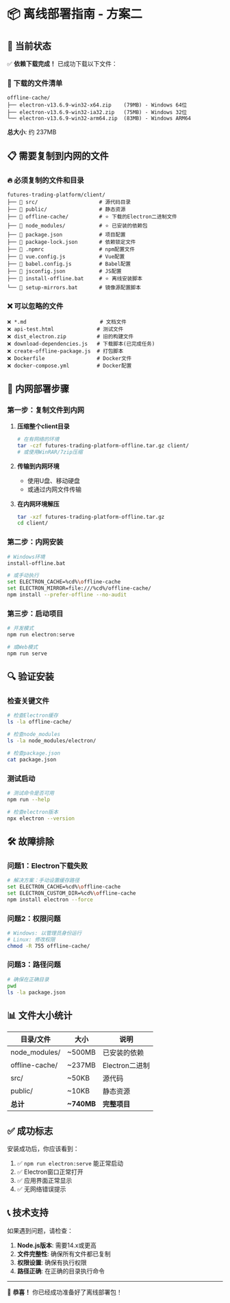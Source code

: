 # 📦 离线部署指南 - 方案二

## 🎯 当前状态
✅ **依赖下载完成！** 已成功下载以下文件：

### 📁 下载的文件清单
```
offline-cache/
├── electron-v13.6.9-win32-x64.zip    (79MB) - Windows 64位
├── electron-v13.6.9-win32-ia32.zip   (75MB) - Windows 32位
└── electron-v13.6.9-win32-arm64.zip  (83MB) - Windows ARM64
```

**总大小**: 约 237MB

## 📋 需要复制到内网的文件

### 🔥 必须复制的文件和目录

```
futures-trading-platform/client/
├── 📁 src/                    # 源代码目录
├── 📁 public/                 # 静态资源
├── 📁 offline-cache/          # ⭐ 下载的Electron二进制文件
├── 📁 node_modules/           # ⭐ 已安装的依赖包
├── 📄 package.json            # 项目配置
├── 📄 package-lock.json       # 依赖锁定文件
├── 📄 .npmrc                  # npm配置文件
├── 📄 vue.config.js           # Vue配置
├── 📄 babel.config.js         # Babel配置
├── 📄 jsconfig.json           # JS配置
├── 📄 install-offline.bat     # ⭐ 离线安装脚本
└── 📄 setup-mirrors.bat       # 镜像源配置脚本
```

### ❌ 可以忽略的文件
```
❌ *.md                        # 文档文件
❌ api-test.html              # 测试文件
❌ dist_electron.zip          # 旧的构建文件
❌ download-dependencies.js   # 下载脚本(已完成任务)
❌ create-offline-package.js  # 打包脚本
❌ Dockerfile                 # Docker文件
❌ docker-compose.yml         # Docker配置
```

## 🚀 内网部署步骤

### 第一步：复制文件到内网
1. **压缩整个client目录**
   ```bash
   # 在有网络的环境
   tar -czf futures-trading-platform-offline.tar.gz client/
   # 或使用WinRAR/7zip压缩
   ```

2. **传输到内网环境**
   - 使用U盘、移动硬盘
   - 或通过内网文件传输

3. **在内网环境解压**
   ```bash
   tar -xzf futures-trading-platform-offline.tar.gz
   cd client/
   ```

### 第二步：内网安装
```bash
# Windows环境
install-offline.bat

# 或手动执行
set ELECTRON_CACHE=%cd%\offline-cache
set ELECTRON_MIRROR=file:///%cd%/offline-cache/
npm install --prefer-offline --no-audit
```

### 第三步：启动项目
```bash
# 开发模式
npm run electron:serve

# 或Web模式
npm run serve
```

## 🔍 验证安装

### 检查关键文件
```bash
# 检查Electron缓存
ls -la offline-cache/

# 检查node_modules
ls -la node_modules/electron/

# 检查package.json
cat package.json
```

### 测试启动
```bash
# 测试命令是否可用
npm run --help

# 检查electron版本
npx electron --version
```

## 🛠️ 故障排除

### 问题1：Electron下载失败
```bash
# 解决方案：手动设置缓存路径
set ELECTRON_CACHE=%cd%\offline-cache
set ELECTRON_CUSTOM_DIR=%cd%\offline-cache
npm install electron --force
```

### 问题2：权限问题
```bash
# Windows: 以管理员身份运行
# Linux: 修改权限
chmod -R 755 offline-cache/
```

### 问题3：路径问题
```bash
# 确保在正确目录
pwd
ls -la package.json
```

## 📊 文件大小统计

| 目录/文件 | 大小 | 说明 |
|-----------|------|------|
| node_modules/ | ~500MB | 已安装的依赖 |
| offline-cache/ | ~237MB | Electron二进制 |
| src/ | ~50KB | 源代码 |
| public/ | ~10KB | 静态资源 |
| **总计** | **~740MB** | **完整项目** |

## ✅ 成功标志

安装成功后，你应该看到：
1. ✅ `npm run electron:serve` 能正常启动
2. ✅ Electron窗口正常打开
3. ✅ 应用界面正常显示
4. ✅ 无网络错误提示

## 📞 技术支持

如果遇到问题，请检查：
1. **Node.js版本**: 需要14.x或更高
2. **文件完整性**: 确保所有文件都已复制
3. **权限设置**: 确保有执行权限
4. **路径正确**: 在正确的目录执行命令

---

🎉 **恭喜！** 你已经成功准备好了离线部署包！
